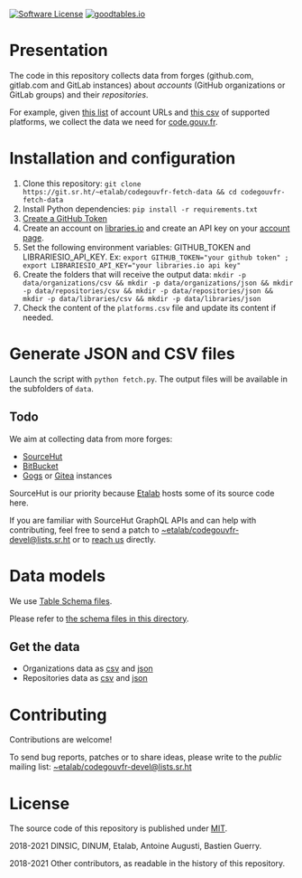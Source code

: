 [![Software License](https://img.shields.io/badge/Licence-MIT-orange.svg?style=flat-square)](https://git.sr.ht/~etalab/codegouvfr-fetch-data/tree/master/item/LICENSE.md) [![goodtables.io](https://goodtables.io/badge/github/etalab/data-codes-sources-fr.svg)](https://goodtables.io/github/etalab/data-codes-sources-fr)

# Presentation

The code in this repository collects data from forges (github.com,
gitlab.com and GitLab instances) about *accounts* (GitHub
organizations or GitLab groups) and their *repositories*.

For example, given [this
list](https://git.sr.ht/~etalab/codegouvfr-sources/tree/master/item/comptes-organismes-publics)
of account URLs and [this
csv](https://git.sr.ht/~etalab/codegouvfr-fetch-data/tree/master/item/platforms.csv)
of supported platforms, we collect the data we need for
[code.gouv.fr](https://code.gouv.fr).

# Installation and configuration

1. Clone this repository: `git clone https://git.sr.ht/~etalab/codegouvfr-fetch-data && cd codegouvfr-fetch-data`
2. Install Python dependencies: `pip install -r requirements.txt`
3. [Create a GitHub Token](https://docs.github.com/en/authentication/keeping-your-account-and-data-secure/creating-a-personal-access-token)
4. Create an account on [libraries.io](https://libraries.io/) and create an API key on your [account page](https://libraries.io/account).
5. Set the following environment variables: GITHUB_TOKEN and LIBRARIESIO_API_KEY. Ex: `export GITHUB_TOKEN="your github token" ; export LIBRARIESIO_API_KEY="your libraries.io api key"`
6. Create the folders that will receive the output data: `mkdir -p data/organizations/csv && mkdir -p data/organizations/json && mkdir -p data/repositories/csv && mkdir -p data/repositories/json && mkdir -p data/libraries/csv && mkdir -p data/libraries/json`
7. Check the content of the `platforms.csv` file and update its content if needed.

# Generate JSON and CSV files

Launch the script with `python fetch.py`. The output files will be available in the subfolders of `data`.

## Todo

We aim at collecting data from more forges:

- [SourceHut](https://sourcehut.org)
- [BitBucket](https://bitbucket.org)
- [Gogs](https://gogs.io) or [Gitea](https://gitea.io) instances

SourceHut is our priority because [Etalab](https://sr.ht/~etalab/)
hosts some of its source code here.

If you are familiar with SourceHut GraphQL APIs and can help with
contributing, feel free to send a patch to
[~etalab/codegouvfr-devel@lists.sr.ht](mailto:~etalab/codegouvfr-devel@lists.sr.ht)
or to [reach us](mailto:logiciels-libres@data.gouv.fr) directly.

# Data models

We use [Table Schema
files](https://frictionlessdata.io/specs/table-schema/).

Please refer to [the schema files in this directory](./schemas/).

## Get the data

- Organizations data as [csv](https://code.gouv.fr/data/organizations/csv/all.csv) and [json](https://code.gouv.fr/data/organizations/json/all.json)
- Repositories data as [csv](https://code.gouv.fr//data/repositories/csv/all.csv) and [json](https://code.gouv.fr/data/repositories/json/all.json)

# Contributing

Contributions are welcome!

To send bug reports, patches or to share ideas, please write to the
*public* mailing list: [~etalab/codegouvfr-devel@lists.sr.ht](mailto:~etalab/codegouvfr-devel@lists.sr.ht)

# License

The source code of this repository is published under [MIT](LICENSE.md).

2018-2021 DINSIC, DINUM, Etalab, Antoine Augusti, Bastien Guerry.

2018-2021 Other contributors, as readable in the history of this repository.
